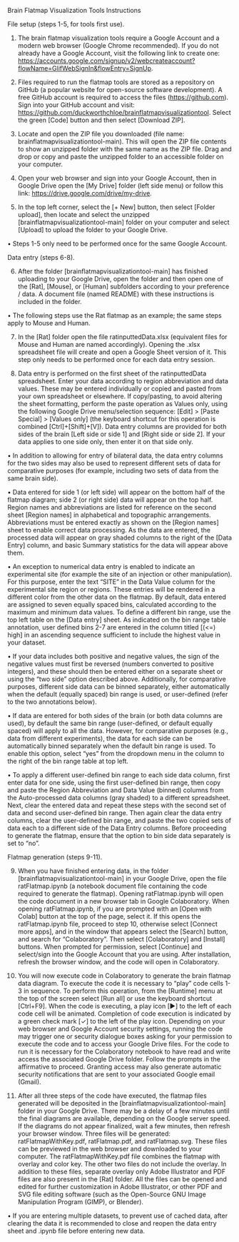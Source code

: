 Brain Flatmap Visualization Tools Instructions

File setup (steps 1-5, for tools first use).

1.	The brain flatmap visualization tools require a Google Account and a modern web browser (Google Chrome recommended). If you do not already have a Google Account, visit the following link to create one: https://accounts.google.com/signup/v2/webcreateaccount?flowName=GlifWebSignIn&flowEntry=SignUp.

2.	Files required to run the flatmap tools are stored as a repository on GitHub (a popular website for open-source software development). A free GitHub account is required to access the files (https://github.com). Sign into your GitHub account and visit: https://github.com/duckworthchloe/brainflatmapvisualizationtool. Select the green [Code] button and then select [Download ZIP].

3.	Locate and open the ZIP file you downloaded (file name: brainflatmapvisualizationtool-main). This will open the ZIP file contents to show an unzipped folder with the same name as the ZIP file. Drag and drop or copy and paste the unzipped folder to an accessible folder on your computer.

4.	Open your web browser and sign into your Google Account, then in Google Drive open the [My Drive] folder (left side menu) or follow this link: https://drive.google.com/drive/my-drive.

5.	In the top left corner, select the [+ New] button, then select [Folder upload], then locate and select the unzipped [brainflatmapvisualizationtool-main] folder on your computer and select [Upload] to upload the folder to your Google Drive.

•	Steps 1-5 only need to be performed once for the same Google Account.

Data entry (steps 6-8).

6.	After the folder [brainflatmapvisualizationtool-main] has finished uploading to your Google Drive, open the folder and then open one of the [Rat], [Mouse], or [Human] subfolders according to your preference / data. A document file (named README) with these instructions is included in the folder.

•	The following steps use the Rat flatmap as an example; the same steps apply to Mouse and Human.

7.	In the [Rat] folder open the file ratinputtedData.xlsx (equivalent files for Mouse and Human are named accordingly). Opening the .xlsx spreadsheet file will create and open a Google Sheet version of it. This step only needs to be performed once for each data entry session.

8.	Data entry is performed on the first sheet of the ratinputtedData spreadsheet. Enter your data according to region abbreviation and data values. These may be entered individually or copied and pasted from your own spreadsheet or elsewhere. If copy/pasting, to avoid altering the sheet formatting, perform the paste operation as Values only, using the following Google Drive menu/selection sequence: [Edit] > [Paste Special] > [Values only] (the keyboard shortcut for this operation is combined [Ctrl]+[Shift]+[V]).
Data entry columns are provided for both sides of the brain [Left side or side 1] and [Right side or side 2]. If your data applies to one side only, then enter it on that side only.

•	In addition to allowing for entry of bilateral data, the data entry columns for the two sides may also be used to represent different sets of data for comparative purposes (for example, including two sets of data from the same brain side).

•	Data entered for side 1 (or left side) will appear on the bottom half of the flatmap diagram; side 2 (or right side) data will appear on the top half.
Region names and abbreviations are listed for reference on the second sheet [Region names] in alphabetical and topographic arrangements. Abbreviations must be entered exactly as shown on the [Region names] sheet to enable correct data processing. As the data are entered, the processed data will appear on gray shaded columns to the right of the [Data Entry] column, and basic Summary statistics for the data will appear above them.

•	An exception to numerical data entry is enabled to indicate an experimental site (for example the site of an injection or other manipulation). For this purpose, enter the text “SITE” in the Data Value column for the experimental site region or regions. These entries will be rendered in a different color from the other data on the flatmap.
By default, data entered are assigned to seven equally spaced bins, calculated according to the maximum and minimum data values. To define a different bin range, use the top left table on the [Data entry] sheet. As indicated on the bin range table annotation, user defined bins 2-7 are entered in the column titled [(<=) high] in an ascending sequence sufficient to include the highest value in your dataset.

•	If your data includes both positive and negative values, the sign of the negative values must first be reversed (numbers converted to positive integers), and these should then be entered either on a separate sheet or using the “two side” option described above. Additionally, for comparative purposes, different side data can be binned separately, either automatically when the default (equally spaced) bin range is used, or user-defined (refer to the two annotations below).

•	If data are entered for both sides of the brain (or both data columns are used), by default the same bin range (user-defined, or default equally spaced) will apply to all the data. However, for comparative purposes (e.g., data from different experiments), the data for each side can be automatically binned separately when the default bin range is used. To enable this option, select “yes” from the dropdown menu in the column to the right of the bin range table at top left.

•	To apply a different user-defined bin range to each side data column, first enter data for one side, using the first user-defined bin range, then copy and paste the Region Abbreviation and Data Value (binned) columns from the Auto-processed data columns (gray shaded) to a different spreadsheet. Next, clear the entered data and repeat these steps with the second set of data and second user-defined bin range. Then again clear the data entry columns, clear the user-defined bin range, and paste the two copied sets of data each to a different side of the Data Entry columns. Before proceeding to generate the flatmap, ensure that the option to bin side data separately is set to “no”.

Flatmap generation (steps 9-11).

9.	When you have finished entering data, in the folder [brainflatmapvisualizationtool-main] in your Google Drive, open the file ratFlatmap.ipynb (a notebook document file containing the code required to generate the flatmap). Opening ratFlatmap.ipynb will open the code document in a new browser tab in Google Colaboratory. When opening ratFlatmap.ipynb, if you are prompted with an [Open with Colab] button at the top of the page, select it. If this opens the ratFlatmap.ipynb file, proceed to step 10, otherwise select [Connect more apps], and in the window that appears select the [Search] button, and search for “Colaboratory”. Then select [Colaboratory] and [Install] buttons. When prompted for permission, select [Continue] and select/sign into the Google Account that you are using. After installation, refresh the browser window, and the code will open in Colaboratory.

10.	You will now execute code in Colaboratory to generate the brain flatmap data diagram. To execute the code it is necessary to “play” code cells 1-3 in sequence. To perform this operation, from the [Runtime] menu at the top of the screen select [Run all] or use the keyboard shortcut [Ctrl+F9].
When the code is executing, a play icon [►] to the left of each code cell will be animated. Completion of code execution is indicated by a green check mark [✓] to the left of the play icon. Depending on your web browser and Google Account security settings, running the code may trigger one or security dialogue boxes asking for your permission to execute the code and to access your Google Drive files. For the code to run it is necessary for the Colaboratory notebook to have read and write access the associated Google Drive folder. Follow the prompts in the affirmative to proceed. Granting access may also generate automatic security notifications that are sent to your associated Google email (Gmail). 

11.	After all three steps of the code have executed, the flatmap files generated will be deposited in the [brainflatmapvisualizationtool-main] folder in your Google Drive. There may be a delay of a few minutes until the final diagrams are available, depending on the Google server speed. If the diagrams do not appear finalized, wait a few minutes, then refresh your browser window. Three files will be generated: ratFlatmapWithKey.pdf, ratFlatmap.pdf, and ratFlatmap.svg. These files can be previewed in the web browser and downloaded to your computer. The ratFlatmapWithKey.pdf file combines the flatmap with overlay and color key. The other two files do not include the overlay. In addition to these files, separate overlay only Adobe Illustrator and PDF files are also present in the [Rat] folder. All the files can be opened and edited for further customization in Adobe Illustrator, or other PDF and SVG file editing software (such as the Open-Source GNU Image Manipulation Program (GIMP), or Blender).

•	If you are entering multiple datasets, to prevent use of cached data, after clearing the data it is recommended to close and reopen the data entry sheet and .ipynb file before entering new data.
